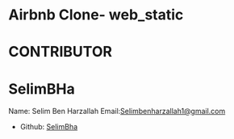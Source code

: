 # Airbnb Clone- web_static
# CONTRIBUTOR
# SelimBHa
Name: Selim Ben Harzallah
Email:Selimbenharzallah1@gmail.com
- Github:  [SelimBha](https://github.com/SelimBHa)